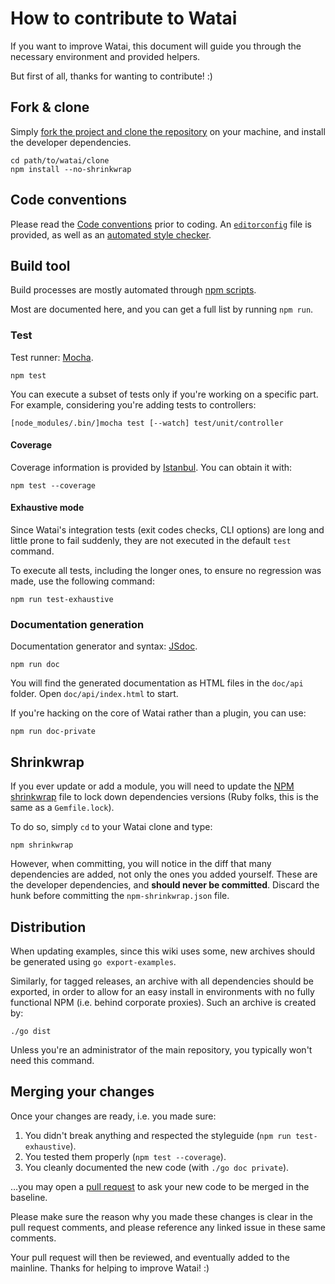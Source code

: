 How to contribute to Watai
==========================

If you want to improve Watai, this document will guide you through the necessary environment and provided helpers.

But first of all, thanks for wanting to contribute!  :)


Fork & clone
------------

Simply [fork the project and clone the repository](https://help.github.com/articles/fork-a-repo) on your machine, and install the developer dependencies.

```shell
cd path/to/watai/clone
npm install --no-shrinkwrap
```


Code conventions
----------------

Please read the [Code conventions](https://github.com/MattiSG/Watai/wiki/Code-conventions) prior to coding. An [`editorconfig`](http://editorconfig.org/) file is provided, as well as an [automated style checker](https://github.com/mdevils/node-jscs).


Build tool
----------

Build processes are mostly automated through [npm scripts](https://www.npmjs.org/doc/cli/npm-run-script.html).

Most are documented here, and you can get a full list by running `npm run`.


### Test

Test runner: [Mocha](http://visionmedia.github.com/mocha/).

	npm test

You can execute a subset of tests only if you're working on a specific part. For example, considering you're adding tests to controllers:

	[node_modules/.bin/]mocha test [--watch] test/unit/controller


#### Coverage

Coverage information is provided by [Istanbul](https://github.com/yahoo/istanbul). You can obtain it with:

	npm test --coverage


#### Exhaustive mode

Since Watai's integration tests (exit codes checks, CLI options) are long and little prone to fail suddenly, they are not executed in the default `test` command.

To execute all tests, including the longer ones, to ensure no regression was made, use the following command:

	npm run test-exhaustive


### Documentation generation

Documentation generator and syntax: [JSdoc](http://usejsdoc.org).

	npm run doc

You will find the generated documentation as HTML files in the `doc/api` folder. Open `doc/api/index.html` to start.

If you're hacking on the core of Watai rather than a plugin, you can use:

	npm run doc-private


Shrinkwrap
----------

If you ever update or add a module, you will need to update the [NPM shrinkwrap](https://npmjs.org/doc/shrinkwrap.html) file to lock down dependencies versions (Ruby folks, this is the same as a `Gemfile.lock`).

To do so, simply `cd` to your Watai clone and type:

	npm shrinkwrap

However, when committing, you will notice in the diff that many dependencies are added, not only the ones you added yourself. These are the developer dependencies, and **should never be committed**. Discard the hunk before committing the `npm-shrinkwrap.json` file.


Distribution
------------

When updating examples, since this wiki uses some, new archives should be generated using `go export-examples`.

Similarly, for tagged releases, an archive with all dependencies should be exported, in order to allow for an easy install in environments with no fully functional NPM (i.e. behind corporate proxies). Such an archive is created by:

	./go dist

Unless you're an administrator of the main repository, you typically won't need this command.


Merging your changes
--------------------

Once your changes are ready, i.e. you made sure:

1. You didn't break anything and respected the styleguide (`npm run test-exhaustive`).
2. You tested them properly (`npm test --coverage`).
3. You cleanly documented the new code (with `./go doc private`).

…you may open a [pull request](https://help.github.com/articles/using-pull-requests) to ask your new code to be merged in the baseline.

Please make sure the reason why you made these changes is clear in the pull request comments, and please reference any linked issue in these same comments.

Your pull request will then be reviewed, and eventually added to the mainline. Thanks for helping to improve Watai!  :)
